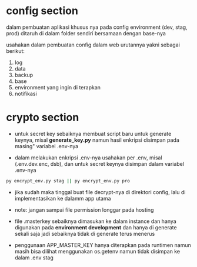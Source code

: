 # config section
dalam pembuatan aplikasi khusus nya pada config environment (dev, stag, prod) ditaruh di dalam folder sendiri bersamaan dengan base-nya

usahakan dalam pembuatan config dalam web urutannya yakni sebagai berikut:
1. log
2. data
3. backup
4. base
5. environment yang ingin di terapkan
6. notifikasi

# crypto section
* untuk secret key sebaiknya membuat script baru untuk generate keynya, misal **generate_key.py** namun hasil enkripsi disimpan pada masing" variabel .env-nya

* dalam melakukan enkripsi .env-nya usahakan per .env, misal (.env.dev.enc, dsb), dan untuk secret keynya disimpan dalam variabel .env-nya

```bash
py encrypt_env.py stag || py encrypt_env.py pro 
```

* jika sudah maka tinggal buat file decrypt-nya di direktori config, lalu di implementasikan ke dalamm app utama

* note: jangan sampai file permission longgar pada hosting

* file .masterkey sebaiknya dimasukan ke dalam instance dan hanya digunakan pada **environment development** dan hanya di generate sekali saja jadi sebaiknya tidak di generate terus menerus
* penggunaan APP_MASTER_KEY hanya diterapkan pada runtimen namun masih bisa dilihat menggunakan os.getenv namun tidak disimpan ke dalam .env stag